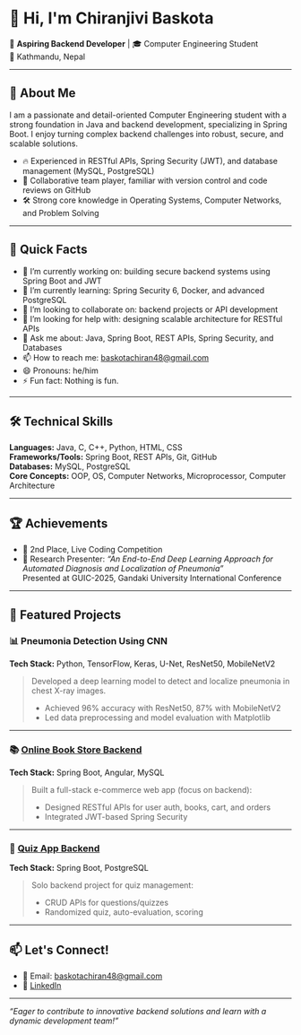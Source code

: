 # 👋 Hi, I'm Chiranjivi Baskota

🌱 **Aspiring Backend Developer** | 🎓 Computer Engineering Student  
📍 Kathmandu, Nepal

---

## 🚀 About Me

I am a passionate and detail-oriented Computer Engineering student with a strong foundation in Java and backend development, specializing in Spring Boot. I enjoy turning complex backend challenges into robust, secure, and scalable solutions.

- 🔥 Experienced in RESTful APIs, Spring Security (JWT), and database management (MySQL, PostgreSQL)  
- 🤝 Collaborative team player, familiar with version control and code reviews on GitHub  
- 🛠️ Strong core knowledge in Operating Systems, Computer Networks, and Problem Solving

---

## 🧩 Quick Facts

- 🔭 I’m currently working on: building secure backend systems using Spring Boot and JWT  
- 🌱 I’m currently learning: Spring Security 6, Docker, and advanced PostgreSQL  
- 👯 I’m looking to collaborate on: backend projects or API development  
- 🤔 I’m looking for help with: designing scalable architecture for RESTful APIs  
- 💬 Ask me about: Java, Spring Boot, REST APIs, Spring Security, and Databases  
- 📫 How to reach me: baskotachiran48@gmail.com  
- 😄 Pronouns: he/him  
- ⚡ Fun fact: Nothing is fun.

---

## 🛠️ Technical Skills

**Languages:** Java, C, C++, Python, HTML, CSS  
**Frameworks/Tools:** Spring Boot, REST APIs, Git, GitHub  
**Databases:** MySQL, PostgreSQL  
**Core Concepts:** OOP, OS, Computer Networks, Microprocessor, Computer Architecture

---

## 🏆 Achievements

- 🥈 2nd Place, Live Coding Competition  
- 📄 Research Presenter: _“An End-to-End Deep Learning Approach for Automated Diagnosis and Localization of Pneumonia”_  
  Presented at GUIC-2025, Gandaki University International Conference

---

## 🌟 Featured Projects

### 📊 Pneumonia Detection Using CNN  
**Tech Stack:** Python, TensorFlow, Keras, U-Net, ResNet50, MobileNetV2  
> Developed a deep learning model to detect and localize pneumonia in chest X-ray images.  
> - Achieved 96% accuracy with ResNet50, 87% with MobileNetV2  
> - Led data preprocessing and model evaluation with Matplotlib  

---

### 📚 [Online Book Store Backend](https://github.com/Chiranbaskota/OnlineBookStoreBackend)  
**Tech Stack:** Spring Boot, Angular, MySQL  
> Built a full-stack e-commerce web app (focus on backend):  
> - Designed RESTful APIs for user auth, books, cart, and orders  
> - Integrated JWT-based Spring Security  

---

### 📝 [Quiz App Backend](https://github.com/Chiranbaskota/quizapp)  
**Tech Stack:** Spring Boot, PostgreSQL  
> Solo backend project for quiz management:  
> - CRUD APIs for questions/quizzes  
> - Randomized quiz, auto-evaluation, scoring  

---

## 📫 Let's Connect!

- 📧 Email: baskotachiran48@gmail.com  
- 💼 [LinkedIn](https://www.linkedin.com/in/chiranjivi-baskota-9ba6352a4/)

---

_“Eager to contribute to innovative backend solutions and learn with a dynamic development team!”_

